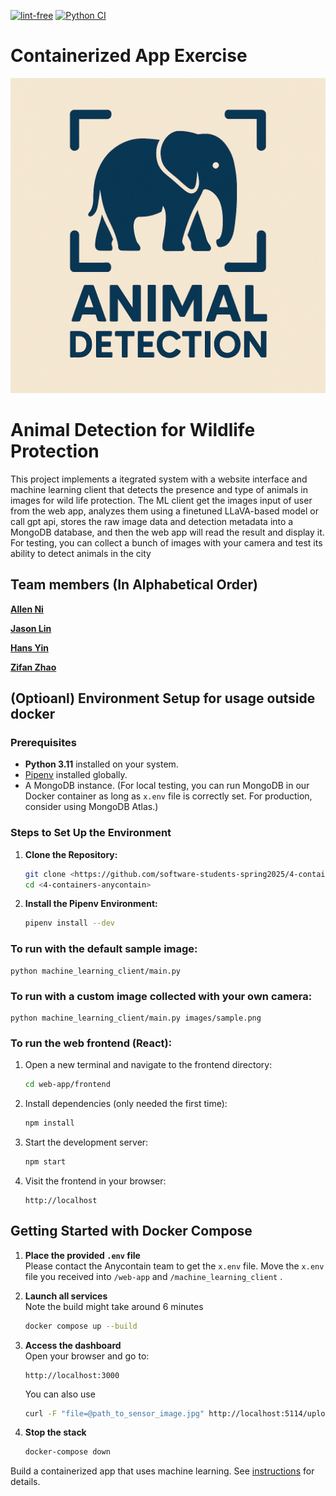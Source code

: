 [![lint-free](https://github.com/software-students-spring2025/4-containers-anycontain/actions/workflows/lint.yml/badge.svg)](https://github.com/software-students-spring2025/4-containers-anycontain/actions/workflows/lint.yml)
[![Python CI](https://github.com/software-students-spring2025/4-containers-anycontain/actions/workflows/ci.yml/badge.svg)](https://github.com/software-students-spring2025/4-containers-anycontain/actions/workflows/ci.yml)
# Containerized App Exercise

![Project Icon](/images/icon.png)
# Animal Detection for Wildlife Protection


This project implements a itegrated system with a website interface and machine learning client that detects the presence and type of animals in images for wild life protection. The ML client get the images input of user from the web app, analyzes them using a finetuned LLaVA-based model or call gpt api, stores the raw image data and detection metadata into a MongoDB database, and then the web app will read the result and display it. For testing, you can collect a bunch of images with your camera and test its ability to detect animals in the city


## Team members (In Alphabetical Order)



[**Allen Ni**](https://github.com/AllenNi66/)  

[**Jason Lin**](https://github.com/JasonLIN0226/) 

[**Hans Yin**](https://github.com/Hans-Yin/)

[**Zifan Zhao**](https://github.com/Exiam6/)


## (Optioanl) Environment Setup for usage outside docker

### Prerequisites

- **Python 3.11** installed on your system.
- [Pipenv](https://pipenv.pypa.io/en/latest/install/) installed globally.
- A MongoDB instance. (For local testing, you can run MongoDB in our Docker container as long as `x.env` file is correctly set. For production, consider using MongoDB Atlas.)

### Steps to Set Up the Environment

1. **Clone the Repository:**

   ```bash
   git clone <https://github.com/software-students-spring2025/4-containers-anycontain.git>
   cd <4-containers-anycontain>
   ```

2. **Install the Pipenv Environment:** 
   ```bash
   pipenv install --dev
   ```

### To run with the default sample image:
    python machine_learning_client/main.py

### To run with a custom image collected with your own camera:
    python machine_learning_client/main.py images/sample.png

### To run the web frontend (React):

1. Open a new terminal and navigate to the frontend directory:

   ```bash
   cd web-app/frontend
   ```

2. Install dependencies (only needed the first time):

   ```bash
   npm install
   ```

3. Start the development server:

   ```bash
   npm start
   ```

4. Visit the frontend in your browser:

   ```text
   http://localhost 
   ```

## Getting Started with Docker Compose

1. **Place the provided `.env` file**  
   Please contact the Anycontain team to get the `x.env` file. Move the `x.env` file you received into `/web-app` and `/machine_learning_client` .

2. **Launch all services**  
    Note the build might take around 6 minutes
   ```bash
   docker compose up --build
   ```

3. **Access the dashboard**  
   Open your browser and go to:  
   ```text
   http://localhost:3000
   ```
   You can also use
   ```bash
   curl -F "file=@path_to_sensor_image.jpg" http://localhost:5114/upload
   ```

4. **Stop the stack**  
   ```bash
   docker-compose down

Build a containerized app that uses machine learning. See [instructions](./instructions.md) for details.
